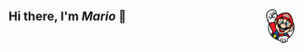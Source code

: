 ## Hi there, I'm ***Mario***  👋 <img alt="Mario" align="right" width="50px" src="https://github.com/M-Z/M-Z/blob/master/mario.png" />

<!--
**M-Z/M-Z** is a ✨ _special_ ✨ repository because its `README.md` (this file) appears on your GitHub profile.

Here are some ideas to get you started:

- 🔭 I’m currently working on ...
- 🌱 I’m currently learning ...
- 👯 I’m looking to collaborate on ...
- 🤔 I’m looking for help with ...
- 💬 Ask me about ...
- 📫 How to reach me: ...
- 😄 Pronouns: ...
- ⚡ Fun fact: ...
-->

